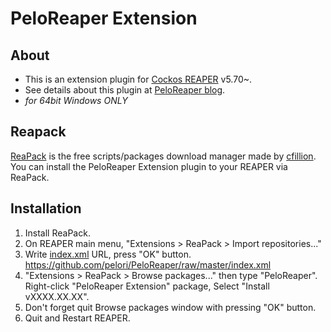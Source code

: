 # PeloReaper Extension 

## About

* This is an extension plugin for [Cockos REAPER](http://reaper.fm) v5.70~.
* See details about this plugin at [PeloReaper blog](http://peloreaper.blog.jp/).
* *for 64bit Windows ONLY*

## Reapack

[ReaPack](https://reapack.com/) is the free scripts/packages download manager made by [cfillion](https://github.com/cfillion/).
You can install the PeloReaper Extension plugin to your REAPER via ReaPack.

## Installation

1. Install ReaPack.
2. On REAPER main menu, "Extensions > ReaPack > Import repositories..."
3. Write [index.xml] URL, press "OK" button.
   https://github.com/pelori/PeloReaper/raw/master/index.xml
4. "Extensions > ReaPack > Browse packages..." then type "PeloReaper". Right-click "PeloReaper Extension" package, Select "Install vXXXX.XX.XX".
5. Don't forget quit Browse packages window with pressing "OK" button.
6. Quit and Restart REAPER.

[index.xml]: https://github.com/pelori/PeloReaper/raw/master/index.xml


